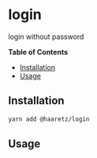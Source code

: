 # login

login without password

<!-- START doctoc generated TOC please keep comment here to allow auto update -->
<!-- DON'T EDIT THIS SECTION, INSTEAD RE-RUN doctoc TO UPDATE -->

**Table of Contents**

- [Installation](#installation)
- [Usage](#usage)

<!-- END doctoc generated TOC please keep comment here to allow auto update -->

## Installation

```bash
yarn add @haaretz/login
```

## Usage
